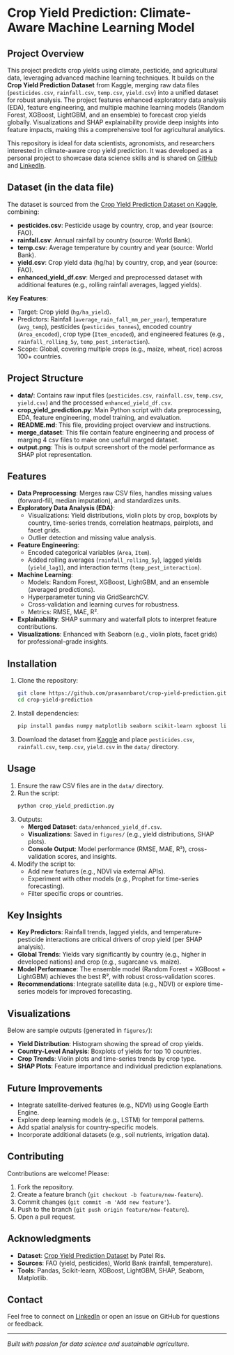# Crop Yield Prediction: Climate-Aware Machine Learning Model

## Project Overview
This project predicts crop yields using climate, pesticide, and agricultural data, leveraging advanced machine learning techniques. It builds on the **Crop Yield Prediction Dataset** from Kaggle, merging raw data files (`pesticides.csv`, `rainfall.csv`, `temp.csv`, `yield.csv`) into a unified dataset for robust analysis. The project features enhanced exploratory data analysis (EDA), feature engineering, and multiple machine learning models (Random Forest, XGBoost, LightGBM, and an ensemble) to forecast crop yields globally. Visualizations and SHAP explainability provide deep insights into feature impacts, making this a comprehensive tool for agricultural analytics.

This repository is ideal for data scientists, agronomists, and researchers interested in climate-aware crop yield prediction. It was developed as a personal project to showcase data science skills and is shared on [GitHub](https://github.com/prasannbarot) and [LinkedIn](https://www.linkedin.com/in/prasannbarot/).

## Dataset (in the **data** file)
The dataset is sourced from the [Crop Yield Prediction Dataset on Kaggle](https://www.kaggle.com/datasets/patelris/crop-yield-prediction-dataset), combining:
- **pesticides.csv**: Pesticide usage by country, crop, and year (source: FAO).
- **rainfall.csv**: Annual rainfall by country (source: World Bank).
- **temp.csv**: Average temperature by country and year (source: World Bank).
- **yield.csv**: Crop yield data (hg/ha) by country, crop, and year (source: FAO).
- **enhanced_yield_df.csv**: Merged and preprocessed dataset with additional features (e.g., rolling rainfall averages, lagged yields).

**Key Features**:
- Target: Crop yield (`hg/ha_yield`).
- Predictors: Rainfall (`average_rain_fall_mm_per_year`), temperature (`avg_temp`), pesticides (`pesticides_tonnes`), encoded country (`Area_encoded`), crop type (`Item_encoded`), and engineered features (e.g., `rainfall_rolling_5y`, `temp_pest_interaction`).
- Scope: Global, covering multiple crops (e.g., maize, wheat, rice) across 100+ countries.

## Project Structure
- **data/**: Contains raw input files (`pesticides.csv`, `rainfall.csv`, `temp.csv`, `yield.csv`) and the processed `enhanced_yield_df.csv`.
- **crop_yield_prediction.py**: Main Python script with data preprocessing, EDA, feature engineering, model training, and evaluation.
- **README.md**: This file, providing project overview and instructions.
- **merge_dataset**: This file contain feature engineering and process of marging 4 csv files to make one usefull marged dataset.
- **output.png**: This is output screenshort of the model performance as SHAP plot representation. 

## Features
- **Data Preprocessing**: Merges raw CSV files, handles missing values (forward-fill, median imputation), and standardizes units.
- **Exploratory Data Analysis (EDA)**:
  - Visualizations: Yield distributions, violin plots by crop, boxplots by country, time-series trends, correlation heatmaps, pairplots, and facet grids.
  - Outlier detection and missing value analysis.
- **Feature Engineering**:
  - Encoded categorical variables (`Area`, `Item`).
  - Added rolling averages (`rainfall_rolling_5y`), lagged yields (`yield_lag1`), and interaction terms (`temp_pest_interaction`).
- **Machine Learning**:
  - Models: Random Forest, XGBoost, LightGBM, and an ensemble (averaged predictions).
  - Hyperparameter tuning via GridSearchCV.
  - Cross-validation and learning curves for robustness.
  - Metrics: RMSE, MAE, R².
- **Explainability**: SHAP summary and waterfall plots to interpret feature contributions.
- **Visualizations**: Enhanced with Seaborn (e.g., violin plots, facet grids) for professional-grade insights.

## Installation
1. Clone the repository:
   ```bash
   git clone https://github.com/prasannbarot/crop-yield-prediction.git
   cd crop-yield-prediction
   ```
2. Install dependencies:
   ```bash
   pip install pandas numpy matplotlib seaborn scikit-learn xgboost lightgbm shap
   ```
3. Download the dataset from [Kaggle](https://www.kaggle.com/datasets/patelris/crop-yield-prediction-dataset) and place `pesticides.csv`, `rainfall.csv`, `temp.csv`, `yield.csv` in the `data/` directory.

## Usage
1. Ensure the raw CSV files are in the `data/` directory.
2. Run the script:
   ```bash
   python crop_yield_prediction.py
   ```
3. Outputs:
   - **Merged Dataset**: `data/enhanced_yield_df.csv`.
   - **Visualizations**: Saved in `figures/` (e.g., yield distributions, SHAP plots).
   - **Console Output**: Model performance (RMSE, MAE, R²), cross-validation scores, and insights.
4. Modify the script to:
   - Add new features (e.g., NDVI via external APIs).
   - Experiment with other models (e.g., Prophet for time-series forecasting).
   - Filter specific crops or countries.

## Key Insights
- **Key Predictors**: Rainfall trends, lagged yields, and temperature-pesticide interactions are critical drivers of crop yield (per SHAP analysis).
- **Global Trends**: Yields vary significantly by country (e.g., higher in developed nations) and crop (e.g., sugarcane vs. maize).
- **Model Performance**: The ensemble model (Random Forest + XGBoost + LightGBM) achieves the best R², with robust cross-validation scores.
- **Recommendations**: Integrate satellite data (e.g., NDVI) or explore time-series models for improved forecasting.

## Visualizations
Below are sample outputs (generated in `figures/`):
- **Yield Distribution**: Histogram showing the spread of crop yields.
- **Country-Level Analysis**: Boxplots of yields for top 10 countries.
- **Crop Trends**: Violin plots and time-series trends by crop type.
- **SHAP Plots**: Feature importance and individual prediction explanations.

## Future Improvements
- Integrate satellite-derived features (e.g., NDVI) using Google Earth Engine.
- Explore deep learning models (e.g., LSTM) for temporal patterns.
- Add spatial analysis for country-specific models.
- Incorporate additional datasets (e.g., soil nutrients, irrigation data).

## Contributing
Contributions are welcome! Please:
1. Fork the repository.
2. Create a feature branch (`git checkout -b feature/new-feature`).
3. Commit changes (`git commit -m 'Add new feature'`).
4. Push to the branch (`git push origin feature/new-feature`).
5. Open a pull request.

## Acknowledgments
- **Dataset**: [Crop Yield Prediction Dataset](https://www.kaggle.com/datasets/patelris/crop-yield-prediction-dataset) by Patel Ris.
- **Sources**: FAO (yield, pesticides), World Bank (rainfall, temperature).
- **Tools**: Pandas, Scikit-learn, XGBoost, LightGBM, SHAP, Seaborn, Matplotlib.

## Contact
Feel free to connect on [LinkedIn](https://www.linkedin.com/in/prasannbarot/) or open an issue on GitHub for questions or feedback.

---

*Built with passion for data science and sustainable agriculture.*
